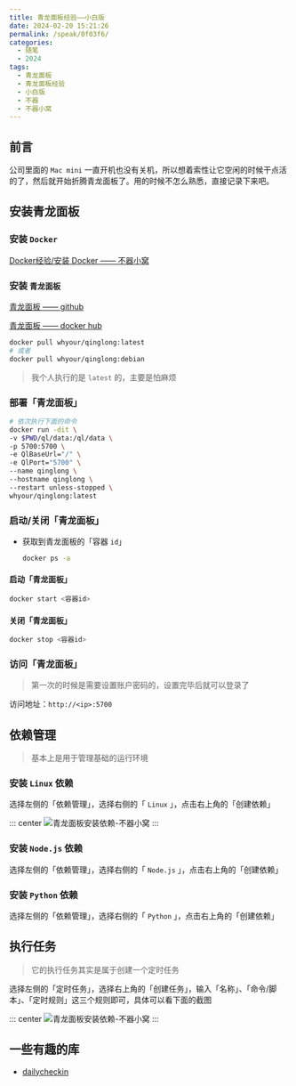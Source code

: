 ```yaml
---
title: 青龙面板经验——小白版
date: 2024-02-20 15:21:26
permalink: /speak/0f03f6/
categories:
  - 随笔
  - 2024
tags:
  - 青龙面板
  - 青龙面板经验
  - 小白版
  - 不器
  - 不器小窝
---
```


## 前言

公司里面的 `Mac mini` 一直开机也没有关机，所以想着索性让它空闲的时候干点活的了，然后就开始折腾青龙面板了。用的时候不怎么熟悉，直接记录下来吧。

<!-- more -->

<InArticleAdsense
    data-ad-client="ca-pub-1725717718088510"
    data-ad-slot="7426219401">
</InArticleAdsense>

## 安装青龙面板

### 安装 `Docker`

[Docker经验/安装 Docker —— 不器小窝](https://xingcxb.com/sys/79788c/#homebrew)

### 安装 `青龙面板`

[青龙面板 —— github](https://github.com/whyour/qinglong)

[青龙面板 —— docker hub](https://hub.docker.com/r/whyour/qinglong)

```bash
docker pull whyour/qinglong:latest
# 或者
docker pull whyour/qinglong:debian
```

> 我个人执行的是 `latest` 的，主要是怕麻烦

### 部署「青龙面板」

```bash
# 依次执行下面的命令
docker run -dit \
-v $PWD/ql/data:/ql/data \
-p 5700:5700 \
-e QlBaseUrl="/" \
-e QlPort="5700" \
--name qinglong \
--hostname qinglong \
--restart unless-stopped \
whyour/qinglong:latest
```

### 启动/关闭「青龙面板」

- 获取到青龙面板的「容器 `id`」
    ```bash
    docker ps -a
    ```

#### 启动「青龙面板」 

```bash
docker start <容器id>
```

#### 关闭「青龙面板」

```bash
docker stop <容器id>
```

### 访问「青龙面板」

> 第一次的时候是需要设置账户密码的，设置完毕后就可以登录了

访问地址：`http://<ip>:5700`

## 依赖管理

> 基本上是用于管理基础的运行环境

### 安装 `Linux` 依赖

选择左侧的「依赖管理」，选择右侧的「 `Linux` 」，点击右上角的「创建依赖」

::: center
![青龙面板安装依赖-不器小窝](https://cdn.jsdelivr.net/gh/xingcxb/blog_img@blog1/随笔/青龙面板经验1.png)
:::

### 安装 `Node.js` 依赖

选择左侧的「依赖管理」，选择右侧的「 `Node.js` 」，点击右上角的「创建依赖」

### 安装 `Python` 依赖

选择左侧的「依赖管理」，选择右侧的「 `Python` 」，点击右上角的「创建依赖」

## 执行任务

> 它的执行任务其实是属于创建一个定时任务

选择左侧的「定时任务」，选择右上角的「创建任务」，输入「名称」、「命令/脚本」、「定时规则」这三个规则即可，具体可以看下面的截图

::: center
![青龙面板安装依赖-不器小窝](https://cdn.jsdelivr.net/gh/xingcxb/blog_img@blog1/随笔/青龙面板经验2.png)
:::

## 一些有趣的库

- [dailycheckin](https://github.com/Sitoi/dailycheckin)
